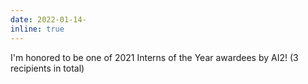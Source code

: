```yaml
---
date: 2022-01-14-
inline: true
---
```

I'm honored to be one of 2021 Interns of the Year awardees by AI2! (3 recipients in total) 